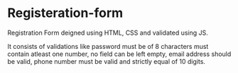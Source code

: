 # Registeration-form
Registration Form deigned using HTML, CSS and validated using JS. 

It consists of validations like password must be of 8 characters must contain atleast one number, no field can be left empty, email address should be valid, phone number must be valid and strictly 
equal of 10 digits.
